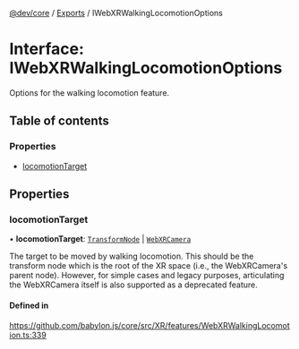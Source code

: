 [@dev/core](../README.md) / [Exports](../modules.md) / IWebXRWalkingLocomotionOptions

# Interface: IWebXRWalkingLocomotionOptions

Options for the walking locomotion feature.

## Table of contents

### Properties

- [locomotionTarget](IWebXRWalkingLocomotionOptions.md#locomotiontarget)

## Properties

### locomotionTarget

• **locomotionTarget**: [`TransformNode`](../classes/TransformNode.md) \| [`WebXRCamera`](../classes/WebXRCamera.md)

The target to be moved by walking locomotion. This should be the transform node
which is the root of the XR space (i.e., the WebXRCamera's parent node). However,
for simple cases and legacy purposes, articulating the WebXRCamera itself is also
supported as a deprecated feature.

#### Defined in

https://github.com/babylon.js/core/src/XR/features/WebXRWalkingLocomotion.ts:339
